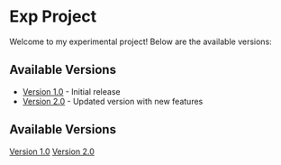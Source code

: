 # Exp Project
Welcome to my experimental project! Below are the available versions:

## Available Versions
- [Version 1.0](https://github.com/nikhilthesingh/Exp/releases/tag/v1) - Initial release
- [Version 2.0](https://github.com/nikhilthesingh/Exp/releases/tag/v2) - Updated version with new features


## Available Versions
 [Version 1.0](https://github.com/nikhilthesingh/Exp/tree/version-1)
 [Version 2.0](https://github.com/nikhilthesingh/Exp/tree/version-2)
